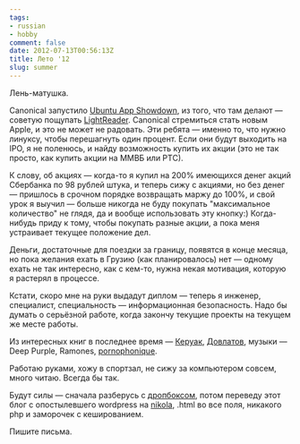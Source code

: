 ```yaml
---
tags:
- russian
- hobby
comment: false
date: 2012-07-13T00:56:13Z
title: Лето '12
slug: summer
---
```


Лень-матушка.

Canonical запустило [Ubuntu App Showdown](https://www.reddit.com/r/ubuntuappshowdown/), из того, что там делают — советую пощупать [LightReader](https://www.omgubuntu.co.uk/2012/07/is-lightread-the-best-rss-reader-for-ubuntu-we-go-hands-on). Canonical стремиться стать новым Apple, и это не может не радовать. Эти ребята — именно то, что нужно линуксу, чтобы перешагнуть один процент. Если они будут выходить на IPO, я не поленюсь, и найду возможность купить их акции (это не так просто, как купить акции на ММВБ или РТС).

<!--more-->

К слову, об акциях — когда-то я купил на 200% имеющихся денег акций Сбербанка по 98 рублей штука, и теперь сижу с акциями, но без денег — пришлось в срочном порядке возвращать маржу до 100%, и свой урок я выучил — больше никогда не буду покупать "максимальное количество" не глядя, да и вообще использовать эту кнопку:) Когда-нибудь приду к тому, чтобы покупать разные акции, а пока меня устраивает текущее положение дел.

Деньги, достаточные для поездки за границу, появятся в конце месяца, но пока желания ехать в Грузию (как планировалось) нет — одному ехать не так интересно, как с кем-то, нужна некая мотивация, которую я растерял в процессе.

Кстати, скоро мне на руки выдадут диплом — теперь я инженер, специалист, специальность — информационная безопасность. Надо бы думать о серьёзной работе, когда закончу текущие проекты на текущем же месте работы.

Из интересных книг в последнее время — [Керуак](https://ru.wikipedia.org/wiki/%D0%9A%D0%B5%D1%80%D1%83%D0%B0%D0%BA,_%D0%94%D0%B6%D0%B5%D0%BA), [Довлатов](https://ru.wikipedia.org/wiki/%D0%94%D0%BE%D0%B2%D0%BB%D0%B0%D1%82%D0%BE%D0%B2), музыки — Deep Purple, Ramones, [pornophonique](https://www.jamendo.com/en/artist/8303/pornophonique).

Работаю руками, хожу в спортзал, не сижу за компьютером совсем, много читаю. Всегда бы так.

Будут силы — сначала разберусь с [дропбоксом](/2011/getting-16gb-in-dropbox-by-refferals/), потом переведу этот блог с опостылевшего wordpress на [nikola](https://getnikola.com/), .html во все поля, никакого php и заморочек с кешированием.

Пишите письма.
